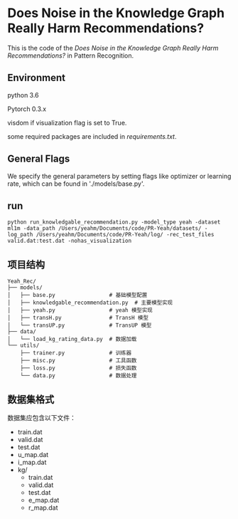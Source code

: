 # Does Noise in the Knowledge Graph Really Harm Recommendations?

This is the code of the *Does Noise in the Knowledge Graph Really Harm Recommendations?* in Pattern Recognition.

## Environment

python 3.6

Pytorch 0.3.x

visdom if visualization flag is set to True.

some required packages are included in *requirements.txt*.

## General Flags

We specify the general parameters by setting flags like optimizer or learning rate, which can be found in './models/base.py'.

## run
`python run_knowledgable_recommendation.py -model_type yeah -dataset ml1m -data_path /Users/yeahm/Documents/code/PR-Yeah/datasets/ -log_path /Users/yeahm/Documents/code/PR-Yeah/log/ -rec_test_files valid.dat:test.dat -nohas_visualization`

## 项目结构

```
Yeah_Rec/
├── models/
│   ├── base.py                 # 基础模型配置
│   ├── knowledgable_recommendation.py  # 主要模型实现
│   ├── yeah.py                 # yeah 模型实现
│   ├── transH.py               # TransH 模型
│   └── transUP.py              # TransUP 模型
├── data/
│   └── load_kg_rating_data.py  # 数据加载
└── utils/
    ├── trainer.py              # 训练器
    ├── misc.py                 # 工具函数
    ├── loss.py                 # 损失函数
    └── data.py                 # 数据处理
```

## 数据集格式

数据集应包含以下文件：
- train.dat
- valid.dat
- test.dat
- u_map.dat
- i_map.dat
- kg/
  - train.dat
  - valid.dat
  - test.dat
  - e_map.dat
  - r_map.dat